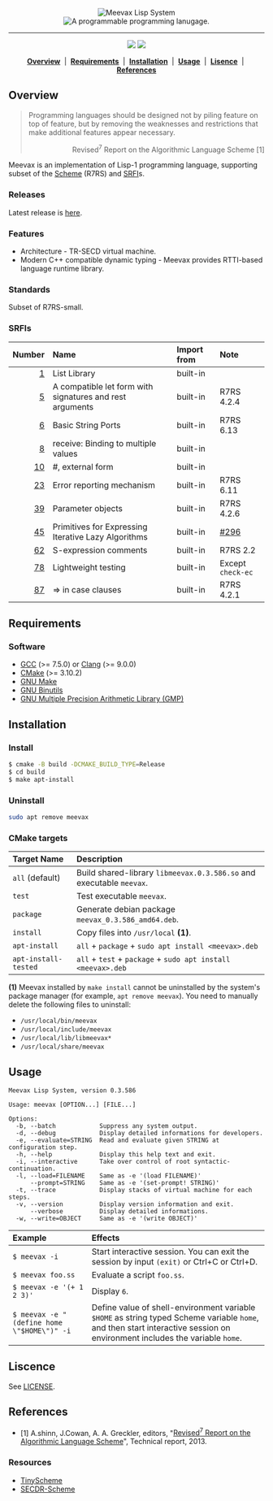 <p align="center">
  <img src="https://github.com/yamacir-kit/meevax/wiki/svg/meevax-logo.v8.png" alt="Meevax Lisp System"/>
  <br/>
  <img src="https://github.com/yamacir-kit/meevax/wiki/svg/description.png" alt="A programmable programming lanugage."/>
</p>
<hr color=#c1ab05/>
<p align="center">
  <img src="https://github.com/yamacir-kit/meevax/actions/workflows/build.yaml/badge.svg"/>
  <img src="https://github.com/yamacir-kit/meevax/actions/workflows/release.yaml/badge.svg"/>
</p>
<p align="center">
  <b><a href="#Overview" >Overview</a></b> &nbsp;|&nbsp;
  <b><a href="#Requirements">Requirements</a></b> &nbsp;|&nbsp;
  <b><a href="#Installation">Installation</a></b> &nbsp;|&nbsp;
  <b><a href="#Usage">Usage</a></b> &nbsp;|&nbsp;
  <b><a href="#License">Lisence</a></b> &nbsp;|&nbsp;
  <b><a href="#References">References</a></b>
</p>

## Overview

> Programming languages should be designed not by piling feature on top of feature, but by removing the weaknesses and restrictions that make additional features appear necessary.
> <div align="right">
>   Revised<sup>7</sup> Report on the Algorithmic Language Scheme [1]
> </div>

Meevax is an implementation of Lisp-1 programming language, supporting subset of the [Scheme](http://www.scheme-reports.org/) (R7RS) and [SRFI](https://srfi.schemers.org/)s.

### Releases

Latest release is [here](https://github.com/yamacir-kit/meevax/releases).

### Features

-   Architecture - TR-SECD virtual machine.
-   Modern C++ compatible dynamic typing - Meevax provides RTTI-based language runtime library.

### Standards

Subset of R7RS-small.

### SRFIs

| Number                                                | Name                                                     | Import from | Note       |
|------------------------------------------------------:|:---------------------------------------------------------|:------------|:-----------|
|  [ 1](https://srfi.schemers.org/srfi-1/srfi-1.html)   | List Library                                             | built-in    |            |
|  [ 5](https://srfi.schemers.org/srfi-5/srfi-5.html)   | A compatible let form with signatures and rest arguments | built-in    | R7RS 4.2.4 |
|  [ 6](https://srfi.schemers.org/srfi-6/srfi-6.html)   | Basic String Ports                                       | built-in    | R7RS 6.13  |
|  [ 8](https://srfi.schemers.org/srfi-8/srfi-8.html)   | receive: Binding to multiple values                      | built-in    |            |
|  [10](https://srfi.schemers.org/srfi-10/srfi-10.html) | #, external form                                         | built-in    |            |
|  [23](https://srfi.schemers.org/srfi-23/srfi-23.html) | Error reporting mechanism                                | built-in    | R7RS 6.11  |
|  [39](https://srfi.schemers.org/srfi-39/srfi-39.html) | Parameter objects                                        | built-in    | R7RS 4.2.6 |
|  [45](https://srfi.schemers.org/srfi-45/srfi-45.html) | Primitives for Expressing Iterative Lazy Algorithms      | built-in    | [#296](https://github.com/yamacir-kit/meevax/issues/296)
|  [62](https://srfi.schemers.org/srfi-62/srfi-62.html) | S-expression comments                                    | built-in    | R7RS 2.2   |
|  [78](https://srfi.schemers.org/srfi-78/srfi-78.html) | Lightweight testing                                      | built-in    | Except `check-ec`
|  [87](https://srfi.schemers.org/srfi-87/srfi-87.html) | => in case clauses                                       | built-in    | R7RS 4.2.1 |

## Requirements

### Software

-   [GCC](https://gcc.gnu.org/) (>= 7.5.0) or [Clang](https://clang.llvm.org/) (>= 9.0.0)
-   [CMake](https://cmake.org/) (>= 3.10.2)
-   [GNU Make](http://savannah.gnu.org/projects/make)
-   [GNU Binutils](https://www.gnu.org/software/binutils/)
-   [GNU Multiple Precision Arithmetic Library (GMP)](https://gmplib.org/)

## Installation

### Install

``` bash
$ cmake -B build -DCMAKE_BUILD_TYPE=Release
$ cd build
$ make apt-install
```

### Uninstall

``` bash
sudo apt remove meevax
```
<!--
or
``` bash
sudo rm -rf /usr/local/bin/meevax
sudo rm -rf /usr/local/include/meevax
sudo rm -rf /usr/local/lib/libmeevax*
sudo rm -rf /usr/local/share/meevax
```
-->

### CMake targets

| Target Name          | Description
|:---------------------|:--
| `all` (default)      | Build shared-library `libmeevax.0.3.586.so` and executable `meevax`.
| `test`               | Test executable `meevax`.
| `package`            | Generate debian package `meevax_0.3.586_amd64.deb`.
| `install`            | Copy files into `/usr/local` __(1)__.
| `apt-install`        | `all` + `package` + `sudo apt install <meevax>.deb`
| `apt-install-tested` | `all` + `test` + `package` + `sudo apt install <meevax>.deb`

__(1)__ Meevax installed by `make install` cannot be uninstalled by the system's package manager (for example, `apt remove meevax`). You need to manually delete the following files to uninstall:

- `/usr/local/bin/meevax`
- `/usr/local/include/meevax`
- `/usr/local/lib/libmeevax*`
- `/usr/local/share/meevax`

## Usage

```
Meevax Lisp System, version 0.3.586

Usage: meevax [OPTION...] [FILE...]

Options:
  -b, --batch            Suppress any system output.
  -d, --debug            Display detailed informations for developers.
  -e, --evaluate=STRING  Read and evaluate given STRING at configuration step.
  -h, --help             Display this help text and exit.
  -i, --interactive      Take over control of root syntactic-continuation.
  -l, --load=FILENAME    Same as -e '(load FILENAME)'
      --prompt=STRING    Same as -e '(set-prompt! STRING)'
  -t, --trace            Display stacks of virtual machine for each steps.
  -v, --version          Display version information and exit.
      --verbose          Display detailed informations.
  -w, --write=OBJECT     Same as -e '(write OBJECT)'
```

| Example                                    | Effects |
|:-------------------------------------------|:--|
| `$ meevax -i`                              | Start interactive session. You can exit the session by input `(exit)` or Ctrl+C or Ctrl+D.
| `$ meevax foo.ss`                          | Evaluate a script `foo.ss`. |
| `$ meevax -e '(+ 1 2 3)'`                  | Display `6`.
| `$ meevax -e "(define home \"$HOME\")" -i` | Define value of shell-environment variable `$HOME` as string typed Scheme variable `home`, and then start interactive session on environment includes the variable `home`.

## Liscence

See [LICENSE](./LICENSE).

## References

- [1] A.shinn, J.Cowan, A. A. Greckler, editors, "[Revised<sup>7</sup> Report on the Algorithmic Language Scheme](https://bitbucket.org/cowan/r7rs/raw/tip/rnrs/r7rs.pdf)", Technical report, 2013.

### Resources

*   [TinyScheme](http://tinyscheme.sourceforge.net/)
*   [SECDR-Scheme](http://www.maroon.dti.ne.jp/nagar17/mulasame/)
